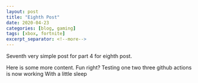```yaml
---
layout: post
title: "Eighth Post"
date: 2020-04-23
categories: [blog, gaming]
tags: [xbox, fortnite]
excerpt_separator: <!--more-->
---
```


Seventh very simple post for part 4 for eighth post.

<!--more-->

Here is some more content. Fun right?
Testing one two three github actions is now working
With a little sleep
